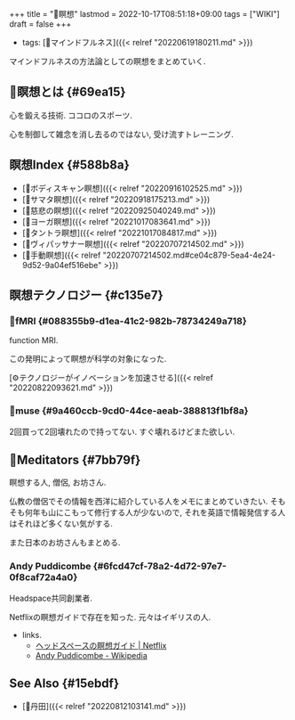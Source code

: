+++
title = "📝瞑想"
lastmod = 2022-10-17T08:51:18+09:00
tags = ["WIKI"]
draft = false
+++

-   tags: [🔖マインドフルネス]({{< relref "20220619180211.md" >}})

マインドフルネスの方法論としての瞑想をまとめていく.


## 📝瞑想とは {#69ea15}

心を鍛える技術. ココロのスポーツ.

心を制御して雑念を消し去るのではない, 受け流すトレーニング.


## 瞑想Index {#588b8a}

-   [📝ボディスキャン瞑想]({{< relref "20220916102525.md" >}})
-   [📝サマタ瞑想]({{< relref "20220918175213.md" >}})
-   [📝慈悲の瞑想]({{< relref "20220925040249.md" >}})
-   [📝ヨーガ瞑想]({{< relref "20221017083641.md" >}})
-   [📝タントラ瞑想]({{< relref "20221017084817.md" >}})
-   [📝ヴィパッサナー瞑想]({{< relref "20220707214502.md" >}})
-   [📝手動瞑想]({{< relref "20220707214502.md#ce04c879-5ea4-4e24-9d52-9a04ef516ebe" >}})


## 瞑想テクノロジー {#c135e7}


### 📝fMRI {#088355b9-d1ea-41c2-982b-78734249a718}

function MRI.

この発明によって瞑想が科学の対象になった.

[⚙テクノロジーがイノベーションを加速させる]({{< relref "20220822093621.md" >}})


### 📝muse {#9a460ccb-9cd0-44ce-aeab-388813f1bf8a}

2回買って2回壊れたので持ってない. すぐ壊れるけどまた欲しい.


## 🔖Meditators {#7bb79f}

瞑想する人, 僧侶, お坊さん.

仏教の僧侶でその情報を西洋に紹介している人をメモにまとめていきたい. そもそも何年も山にこもって修行する人が少ないので, それを英語で情報発信する人はそれほど多くない気がする.

また日本のお坊さんもまとめる.


### Andy Puddicombe {#6fcd47cf-78a2-4d72-97e7-0f8caf72a4a0}

Headspace共同創業者.

Netflixの瞑想ガイドで存在を知った. 元々はイギリスの人.

-   links.
    -   [ヘッドスペースの瞑想ガイド | Netflix](https://www.netflix.com/jp/title/81280926)
    -   [Andy Puddicombe - Wikipedia](https://en.wikipedia.org/wiki/Andy_Puddicombe)


## See Also {#15ebdf}

-   [📝丹田]({{< relref "20220812103141.md" >}})
